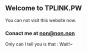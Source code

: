 ## Welcome to TPLINK.PW

You can not visit this website now.

### Conact me at non@non.non

Only can I tell you is that : Wait!~


